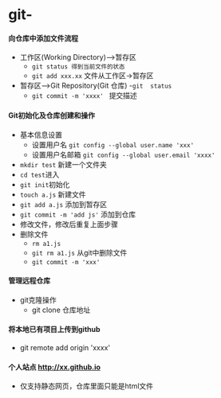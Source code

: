 # git-
#### 向仓库中添加文件流程
- 工作区(Working Directory)-->暂存区  
    - ```git status 得到当前文件的状态```
    - ```git add xxx.xx``` 文件从工作区->暂存区
- 暂存区-->Git Repository(Git 仓库)
    -```git  status```
    - ```git commit -m 'xxxx' ``` 提交描述
#### Git初始化及仓库创建和操作
- 基本信息设置
    - 设置用户名 ```git config --global user.name 'xxx'```
    - 设置用户名邮箱 ```git config --global user.email 'xxxx'```
- ```mkdir test``` 新建一个文件夹 
- ```cd test```进入
- ```git init```初始化
- ```touch a.js``` 新建文件
- ```git add a.js``` 添加到暂存区
- ```git commit -m 'add js'``` 添加到仓库
- 修改文件，修改后重复上面步骤
- 删除文件
    - ```rm a1.js``` 
    - ```git rm a1.js``` 从git中删除文件
    - ```git commit -m 'xxx'```
#### 管理远程仓库
- git克隆操作
   - git clone 仓库地址
#### 将本地已有项目上传到github
- git remote add origin 'xxxx'
#### 个人站点 http://xx.github.io
- 仅支持静态网页，仓库里面只能是html文件
